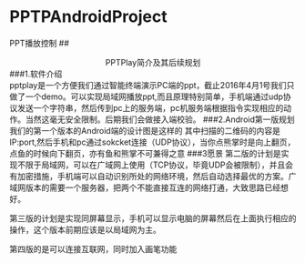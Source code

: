 # PPTPAndroidProject
PPT播放控制
##<center>PPTPlay简介及其后续规划</center>
###1.软件介绍  
pptplay是一个方便我们通过智能终端演示PC端的ppt，截止2016年4月1号我们只做了一个demo。可以实现局域网播放ppt,而且原理特别简单，手机端通过udp协议发送一个字符串，然后传到pc上的服务端，pc机服务端根据指令实现相应的动作。当然这毫无安全限制。后期我们会做接入端校验。
###2.Android第一版规划
我们的第一个版本的Android端的设计图是这样的
其中扫描的二维码的内容是IP:port,然后手机和pc通过sokcket连接（UDP协议），当你点熊掌时是向上翻页，点鱼的时候向下翻页，亦有鱼和熊掌不可兼得之意
###3愿景
 第二版的计划是实现不限于局域网，可以在广域网上使用（TCP协议，毕竟UDP会被限制），并且会有加密措施，手机端可以自动识别所处的网络环境，然后自动选择最优的方案。广域网版本的需要一个服务器，把两个不能直接互连的网络打通，大致思路已经想好。<p>第三版的计划是实现同屏幕显示，手机可以显示电脑的屏幕然后在上面执行相应的操作，这个版本前期应该是以局域网为主。<p>第四版的是可以连接互联网，同时加入画笔功能

